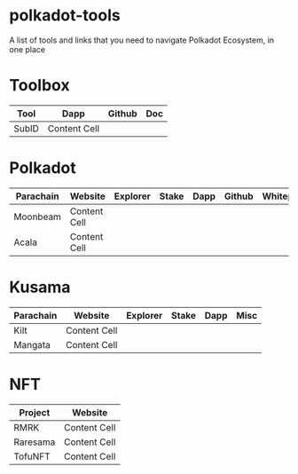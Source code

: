 # polkadot-tools
A list of tools and links that you need to navigate Polkadot Ecosystem, in one place


# Toolbox
| Tool  | Dapp | Github | Doc |
| ------------- | ------------- | ------------- | ------------- |
| SubID  | Content Cell  | 


# Polkadot
| Parachain  | Website | Explorer | Stake | Dapp | Github | Whitepaper | Docs | Twitter | Discord | Telegram | Medium 
| ------------- | ------------- | ------------- | ------------- | ------------- | ------------- | ------------- | ------------- | ------------- | ------------- | ------------- | ------------- |
| Moonbeam  | Content Cell  | 
| Acala  | Content Cell  |


# Kusama
| Parachain  | Website | Explorer | Stake | Dapp | Misc 
| ------------- | ------------- | ------------- | ------------- | ------------- | ------------- |
| Kilt  | Content Cell  | 
| Mangata  | Content Cell  |


# NFT
| Project  | Website |
| ------------- | ------------- |
| RMRK  | Content Cell  | 
| Raresama  | Content Cell  |
| TofuNFT  | Content Cell  |
